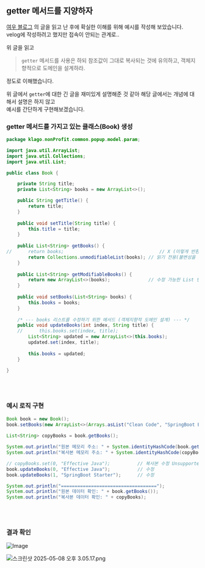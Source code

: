 ## getter 메서드를 지양하자

[여우 블로그](https://velog.io/@backfox/getter-%EC%93%B0%EC%A7%80-%EB%A7%90%EB%9D%BC%EA%B3%A0%EB%A7%8C-%ED%95%98%EA%B3%A0-%EA%B0%80%EB%B2%84%EB%A6%AC%EB%A9%B4-%EC%96%B4%EB%96%A1%ED%95%B4%EC%9A%94#%EB%82%B4%EB%B6%80-%EA%B0%92%EA%B9%8C%EC%A7%80-%EC%A0%84%EB%B6%80-%EB%B3%B5%EC%82%AC%ED%95%98%EA%B8%B0-%EA%B9%8A%EC%9D%80-%EB%B3%B5%EC%82%AC)
의 글을 읽고 난 후에 확실한 이해를 위해 예시를 작성해 보았습니다. <br />
velog에 작성하려고 했지만 접속이 안되는 관계로..

위 글을 읽고
> `getter` 메서드를 사용은 하되 참조값이 그대로 복사되는 것에 유의하고, 객체지향적으로 도메인을 설계하라.

정도로 이해했습니다.

위 글에서 `getter`에 대한 긴 글을 재미있게 설명해준 것 같아 해당 글에서는 개념에 대해서 설명은 하지 않고 <br />
예시를 간단하게 구현해보겠습니다.

### getter 메서드를 가지고 있는 클래스(Book) 생성
```java
package klago.nonProfit.common.popup.model.param;

import java.util.ArrayList;
import java.util.Collections;
import java.util.List;

public class Book {

    private String title;
    private List<String> books = new ArrayList<>();

    public String getTitle() {
        return title;
    }
    
    public void setTitle(String title) {
        this.title = title;
    }
    
    public List<String> getBooks() {
//      return books;                                   // X (이렇게 반환하면 복사본과 원본이 동일한 참조값을 가지게 됨)
        return Collections.unmodifiableList(books);	// 읽기 전용(불변성을 가짐), 수정을 하게 되면 UnsupportedOperationException 발생!
    }
    
    public List<String> getModifiableBooks() {
        return new ArrayList<>(books);		        // 수정 가능한 List 반환
    }
    
    public void setBooks(List<String> books) {
        this.books = books;
    }
    
    /* --- books 리스트를 수정하기 위한 메서드 (객체지향적 도메인 설계) --- */
    public void updateBooks(int index, String title) {
    //		this.books.set(index, title);
        List<String> updated = new ArrayList<>(this.books);
        updated.set(index, title);
        
        this.books = updated;
    }
	
}
```

<br />
<br />

### 예시 로직 구현
```java
Book book = new Book();
book.setBooks(new ArrayList<>(Arrays.asList("Clean Code", "SpringBoot Example")));		// 원본
			
List<String> copyBooks = book.getBooks();

System.out.println("원본 메모리 주소: " + System.identityHashCode(book.getBooks()));
System.out.println("복사본 메모리 주소: " + System.identityHashCode(copyBooks));

// copyBooks.set(0, "Effective Java");			// 복사본 수정 UnsupportedOperationException 발생!
book.updateBooks(0, "Effective Java");			// 수정
book.updateBooks(1, "SpringBoot Starter");		// 수정

System.out.println("===================================");
System.out.println("원본 데이터 확인: " + book.getBooks());
System.out.println("복사본 데이터 확인: " + copyBooks);
```

<br />
<br />

### 결과 확인
![Image](https://github.com/user-attachments/assets/6a3313d0-6967-48ee-b5f5-b00761d9ab46)

![스크린샷 2025-05-08 오후 3.05.17.png](..%2F..%2F..%2F..%2F%EC%8A%A4%ED%81%AC%EB%A6%B0%EC%83%B7%202025-05-08%20%EC%98%A4%ED%9B%84%203.05.17.png)
